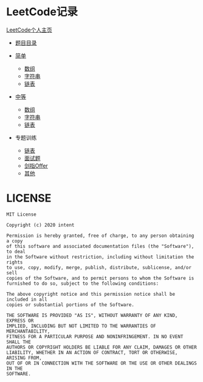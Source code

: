 # LeetCode记录

[LeetCode个人主页](https://leetcode-cn.com/u/zzyandzzy/)

- [题目目录](./leetcode/editor/cn)

- [简单](./src/main/simple)
  - [数组](./src/main/simple/array)
  - [字符串](./src/main/simple/string)
  - [链表](./src/main/simple/list)
- [中等](./src/main/medium)
  - [数组](./src/main/medium/array)
  - [字符串](./src/main/medium/string)
  - [链表](./src/main/medium/list)
  
- 专题训练
  - [链表](./readme/List.md)
  - [面试题](./src/main/interview)
  - [剑指Offer](./src/main/offer)
  - [其他](./src/main/other)

# LICENSE
    MIT License
    
    Copyright (c) 2020 intent
    
    Permission is hereby granted, free of charge, to any person obtaining a copy
    of this software and associated documentation files (the "Software"), to deal
    in the Software without restriction, including without limitation the rights
    to use, copy, modify, merge, publish, distribute, sublicense, and/or sell
    copies of the Software, and to permit persons to whom the Software is
    furnished to do so, subject to the following conditions:
    
    The above copyright notice and this permission notice shall be included in all
    copies or substantial portions of the Software.
    
    THE SOFTWARE IS PROVIDED "AS IS", WITHOUT WARRANTY OF ANY KIND, EXPRESS OR
    IMPLIED, INCLUDING BUT NOT LIMITED TO THE WARRANTIES OF MERCHANTABILITY,
    FITNESS FOR A PARTICULAR PURPOSE AND NONINFRINGEMENT. IN NO EVENT SHALL THE
    AUTHORS OR COPYRIGHT HOLDERS BE LIABLE FOR ANY CLAIM, DAMAGES OR OTHER
    LIABILITY, WHETHER IN AN ACTION OF CONTRACT, TORT OR OTHERWISE, ARISING FROM,
    OUT OF OR IN CONNECTION WITH THE SOFTWARE OR THE USE OR OTHER DEALINGS IN THE
    SOFTWARE.
